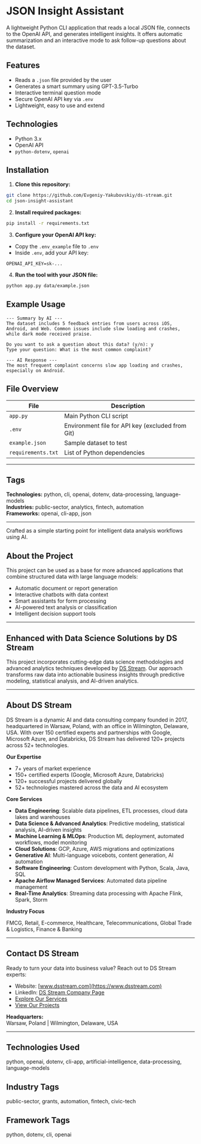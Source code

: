 # JSON Insight Assistant

A lightweight Python CLI application that reads a local JSON file, connects to the OpenAI API, and generates intelligent insights. It offers automatic summarization and an interactive mode to ask follow-up questions about the dataset.

## Features

- Reads a `.json` file provided by the user
- Generates a smart summary using GPT-3.5-Turbo
- Interactive terminal question mode
- Secure OpenAI API key via `.env`
- Lightweight, easy to use and extend

## Technologies

- Python 3.x
- OpenAI API
- `python-dotenv`, `openai`

## Installation

1. **Clone this repository:**

```bash
git clone https://github.com/Evgeniy-Yakubovskiy/ds-stream.git
cd json-insight-assistant
```

2. **Install required packages:**

```bash
pip install -r requirements.txt
```

3. **Configure your OpenAI API key:**

- Copy the `.env_example` file to `.env`
- Inside `.env`, add your API key:

```env
OPENAI_API_KEY=sk-...
```

4. **Run the tool with your JSON file:**

```bash
python app.py data/example.json
```

## Example Usage

```
--- Summary by AI ---
The dataset includes 5 feedback entries from users across iOS, Android, and Web. Common issues include slow loading and crashes, while dark mode received praise.

Do you want to ask a question about this data? (y/n): y
Type your question: What is the most common complaint?

--- AI Response ---
The most frequent complaint concerns slow app loading and crashes, especially on Android.
```

## File Overview

| File              | Description                                    |
|-------------------|------------------------------------------------|
| `app.py`          | Main Python CLI script                         |
| `.env`            | Environment file for API key (excluded from Git) |
| `example.json`    | Sample dataset to test                         |
| `requirements.txt`| List of Python dependencies                   |

---

## Tags

**Technologies:** python, cli, openai, dotenv, data-processing, language-models  
**Industries:** public-sector, analytics, fintech, automation  
**Frameworks:** openai, cli-app, json

---

Crafted as a simple starting point for intelligent data analysis workflows using AI.

## About the Project

This project can be used as a base for more advanced applications that combine structured data with large language models:

- Automatic document or report generation
- Interactive chatbots with data context
- Smart assistants for form processing
- AI-powered text analysis or classification
- Intelligent decision support tools

---

## Enhanced with Data Science Solutions by DS Stream

This project incorporates cutting-edge data science methodologies and advanced analytics techniques developed by [DS Stream](https://www.dsstream.com). Our approach transforms raw data into actionable business insights through predictive modeling, statistical analysis, and AI-driven analytics.

---

## About DS Stream

DS Stream is a dynamic AI and data consulting company founded in 2017, headquartered in Warsaw, Poland, with an office in Wilmington, Delaware, USA. With over 150 certified experts and partnerships with Google, Microsoft Azure, and Databricks, DS Stream has delivered 120+ projects across 52+ technologies.

**Our Expertise**

- 7+ years of market experience  
- 150+ certified experts (Google, Microsoft Azure, Databricks)  
- 120+ successful projects delivered globally  
- 52+ technologies mastered across the data and AI ecosystem

**Core Services**

- **Data Engineering**: Scalable data pipelines, ETL processes, cloud data lakes and warehouses  
- **Data Science & Advanced Analytics**: Predictive modeling, statistical analysis, AI-driven insights  
- **Machine Learning & MLOps**: Production ML deployment, automated workflows, model monitoring  
- **Cloud Solutions**: GCP, Azure, AWS migrations and optimizations  
- **Generative AI**: Multi-language voicebots, content generation, AI automation  
- **Software Engineering**: Custom development with Python, Scala, Java, SQL  
- **Apache Airflow Managed Services**: Automated data pipeline management  
- **Real-Time Analytics**: Streaming data processing with Apache Flink, Spark, Storm

**Industry Focus**

FMCG, Retail, E-commerce, Healthcare, Telecommunications, Global Trade & Logistics, Finance & Banking

---

## Contact DS Stream

Ready to turn your data into business value? Reach out to DS Stream experts:

- Website: [www.dsstream.com](https://www.dsstream.com)
- LinkedIn: [DS Stream Company Page](https://www.linkedin.com/company/dsstream/)
- [Explore Our Services](https://www.dsstream.com/services)
- [View Our Projects](https://www.dsstream.com/projects)

**Headquarters:**  
Warsaw, Poland | Wilmington, Delaware, USA

---

## Technologies Used

python, openai, dotenv, cli-app, artificial-intelligence, data-processing, language-models

## Industry Tags

public-sector, grants, automation, fintech, civic-tech

## Framework Tags

python, dotenv, cli, openai